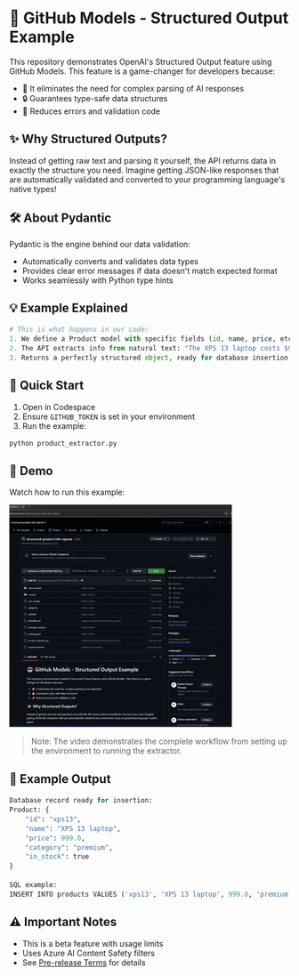 # 🤖 GitHub Models - Structured Output Example

This repository demonstrates OpenAI's Structured Output feature using GitHub Models. This feature is a game-changer for developers because:
- 🎯 It eliminates the need for complex parsing of AI responses
- 🔒 Guarantees type-safe data structures
- 🚀 Reduces errors and validation code

## ✨ Why Structured Outputs?
Instead of getting raw text and parsing it yourself, the API returns data in exactly the structure you need. Imagine getting JSON-like responses that are automatically validated and converted to your programming language's native types!

## 🛠 About Pydantic
Pydantic is the engine behind our data validation:
- Automatically converts and validates data types
- Provides clear error messages if data doesn't match expected format
- Works seamlessly with Python type hints

## 💡 Example Explained
```python
# This is what happens in our code:
1. We define a Product model with specific fields (id, name, price, etc.)
2. The API extracts info from natural text: "The XPS 13 laptop costs $999..."
3. Returns a perfectly structured object, ready for database insertion!
```

## 🚀 Quick Start

1. Open in Codespace
2. Ensure `GITHUB_TOKEN` is set in your environment
3. Run the example:
```bash
python product_extractor.py
```

## 🎥 Demo
Watch how to run this example:


![Watch how to run this example](/instructions/example_structure_output.gif)


> Note: The video demonstrates the complete workflow from setting up the environment to running the extractor.

## 📝 Example Output
```python
Database record ready for insertion:
Product: {
    "id": "xps13",
    "name": "XPS 13 laptop",
    "price": 999.0,
    "category": "premium",
    "in_stock": true
}

SQL example:
INSERT INTO products VALUES ('xps13', 'XPS 13 laptop', 999.0, 'premium', true);
```

## ⚠️ Important Notes
- This is a beta feature with usage limits
- Uses Azure AI Content Safety filters
- See [Pre-release Terms](https://docs.github.com/en/site-policy/github-terms/github-pre-release-license-terms) for details
